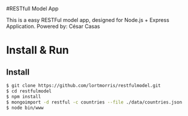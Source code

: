 #RESTfull Model App

This is a easy RESTFul model app, designed for Node.js + Express Application.
Powered by: César Casas
  
# Install & Run
## Install
```bash
$ git clone https://github.com/lortmorris/restfulmodel.git
$ cd restfulmodel
$ npm install
$ mongoimport -d restful -c countries --file ./data/countries.json
$ node bin/www
```
